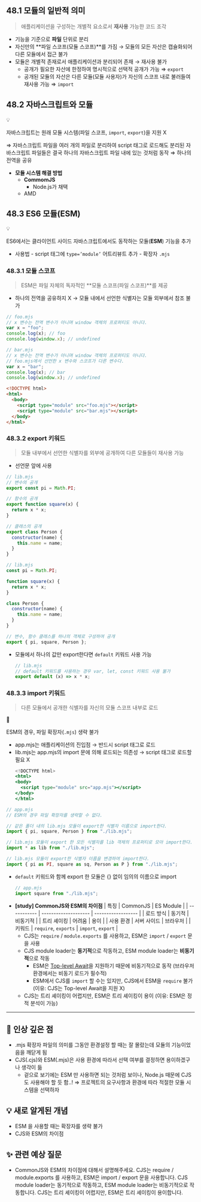 ## 48.1 모듈의 일반적 의미

> 애플리케이션을 구성하는 개별적 요소로서 **재사용** 가능한 코드 조각

- 기능을 기준으로 **파일** 단위로 분리
- 자신만의 **파일 스코프(모듈 스코프)**를 가짐 → 모듈의 모든 자산은 캡슐화되어 다른 모듈에서 접근 불가
- 모듈은 개별적 존재로서 애플리케이션과 분리되어 존재 → 재사용 불가
  - 공개가 필요한 자산에 한정하여 명시적으로 선택적 공개가 가능 ⇒ `export`
  - 공개된 모듈의 자산은 다른 모듈(모듈 사용자)가 자신의 스코프 내로 불러들여 재사용 가능 ⇒ `import`

## 48.2 자바스크립트와 모듈

<aside>
💡

자바스크립트는 원래 모듈 시스템(파일 스코프, `import`, `export`)을 지원 X

⇒ 자바스크립트 파일을 여러 개의 파일로 분리하여 script 태그로 로드해도 분리된 자바스크립트 파일들은 결국 하나의 자바스크립트 파일 내에 있는 것처럼 동작 ⇒ 하나의 전역을 공유

</aside>

- **모듈 시스템 해결 방법**
  - **CommomJS**
    - Node.js가 채택
  - AMD

## 48.3 ES6 모듈(ESM)

<aside>
💡

ES6에서는 클라이언트 사이드 자바스크립트에서도 동작하는 모듈(**ESM**) 기능을 추가

- 사용법 - script 태그에 `type=’module’` 어트리뷰트 추가 - 확장자 `.mjs`
</aside>

### 48.3.1 모듈 스코프

> ESM은 파일 자체의 독자적인 **모듈 스코프(파일 스코프)**를 제공

- 하나의 전역을 공유하지 X → 모듈 내에서 선언한 식별자는 모듈 외부에서 참조 불가

```jsx
// foo.mjs
// x 변수는 전역 변수가 아니며 window 객체의 프로퍼티도 아니다.
var x = "foo";
console.log(x); // foo
console.log(window.x); // undefined
```

```jsx
// bar.mjs
// x 변수는 전역 변수가 아니며 window 객체의 프로퍼티도 아니다.
// foo.mjs에서 선언한 x 변수와 스코프가 다른 변수다.
var x = "bar";
console.log(x); // bar
console.log(window.x); // undefined
```

```html
<!DOCTYPE html>
<html>
  <body>
    <script type="module" src="foo.mjs"></script>
    <script type="module" src="bar.mjs"></script>
  </body>
</html>
```

### 48.3.2 export 키워드

> 모듈 내부에서 선언한 식별자를 외부에 공개하여 다른 모듈들이 재사용 가능

- 선언문 앞에 사용

```jsx
// lib.mjs
// 변수의 공개
export const pi = Math.PI;

// 함수의 공개
export function square(x) {
  return x * x;
}

// 클래스의 공개
export class Person {
  constructor(name) {
    this.name = name;
  }
}
```

```jsx
// lib.mjs
const pi = Math.PI;

function square(x) {
  return x * x;
}

class Person {
  constructor(name) {
    this.name = name;
  }
}

// 변수, 함수 클래스를 하나의 객체로 구성하여 공개
export { pi, square, Person };
```

- 모듈에서 하나의 값만 export한다면 `default` 키워드 사용 가능
  ```jsx
  // lib.mjs
  // default 키워드를 사용하는 경우 var, let, const 키워드 사용 불가
  export default (x) => x * x;
  ```

### 48.3.3 import 키워드

> 다른 모듈에서 공개한 식별자를 자신의 모듈 스코프 내부로 로드

<aside>
🚨

ESM의 경우, 파일 확장자(`.mjs`) 생략 불가

</aside>

- app.mjs는 애플리케이션의 진입점 → 반드시 script 태그로 로드
- lib.mjs는 app.mjs의 import 문에 의해 로드되는 의존성 → script 태그로 로드할 필요 X
  ```jsx
  <!DOCTYPE html>
  <html>
  <body>
    <script type="module" src="app.mjs"></script>
  </body>
  </html>
  ```

```jsx
// app.mjs
// ESM의 경우 파일 확장자를 생략할 수 없다.

// 같은 폴더 내의 lib.mjs 모듈이 export한 식별자 이름으로 import한다.
import { pi, square, Person } from "./lib.mjs";

// lib.mjs 모듈이 export 한 모든 식별자를 lib 객체의 프로퍼티로 모아 import한다.
import * as lib from "./lib.mjs";

// lib.mjs 모듈이 export한 식별자 이름을 변경하여 import한다.
import { pi as PI, square as sq, Person as P } from "./lib.mjs";
```

- `default` 키워드와 함께 export 한 모듈은 {} 없이 임의의 이름으로 import
  ```jsx
  // app.mjs
  import square from "./lib.mjs";
  ```
- **[study] CommonJS와 ESM의 차이점**
  | 특징        | CommonJS             | ES Module          |
  | ----------- | -------------------- | ------------------ |
  | 로드 방식   | 동기적               | 비동기적           |
  | 트리 셰이킹 | 어려움               | 용이               |
  | 사용 환경   | 서버 사이드          | 브라우저           |
  | 키워드      | `require`, `exports` | `import`, `export` |
  - CJS는 `require` / `module.exports` 를 사용하고, ESM은 `import` / `export` 문을 사용
  - CJS module loader는 **동기적**으로 작동하고, ESM module loader는 **비동기적**으로 작동
    - ESM은 [Top-level Await](https://nodejs.org/api/esm.html#top-level-await)을 지원하기 때문에 비동기적으로 동작 (브라우저 환경에서는 비동기 로드가 필수적)
    - ESM에서 CJS를 `import` 할 수는 있지만, CJS에서 ESM을 `require` 불가 (이유: CJS는 Top-level Await을 지원 X)
  - CJS는 트리 셰이킹이 어렵지만, ESM은 트리 셰이킹이 용이 (이유: ESM은 정적 분석이 가능)

---

## 🚀 인상 깊은 점

- .mjs 확장자 파일의 의미를 그동안 환경설정 할 때는 잘 몰랐는데 모듈의 기능이었음을 깨닫게 됨
- CJS(.cjs)와 ESM(.mjs)은 사용 환경에 따라서 선택 여부를 결정하면 용이하겠구나 생각이 듦
  - 겉으로 보기에는 ESM 만 사용하면 되는 것처럼 보이나, Node.js 때문에 CJS 도 사용해야 할 듯 함..!
  ⇒ 프로젝트의 요구사항과 환경에 따라 적절한 모듈 시스템을 선택하자

## 💡 새로 알게된 개념

- ESM 을 사용할 때는 확장자를 생략 불가
- CJS와 ESM의 차이점

## ✨ 관련 예상 질문

- CommonJS와 ESM의 차이점에 대해서 설명해주세요.
  CJS는 require / module.exports 를 사용하고, ESM은 import / export 문을 사용합니다. CJS module loader는 동기적으로 작동하고, ESM module loader는 비동기적으로 작동합니다. CJS는 트리 셰이킹이 어렵지만, ESM은 트리 셰이킹이 용이합니다.
